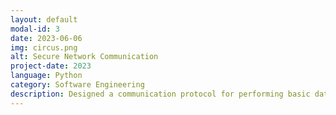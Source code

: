 ```yaml
---
layout: default
modal-id: 3
date: 2023-06-06
img: circus.png
alt: Secure Network Communication
project-date: 2023
language: Python
category: Software Engineering
description: Designed a communication protocol for performing basic database operations across a network. Created a console based server application in Python that can accept client connections via TLS/SSL sockets. Developed a Python client that could could connect to the server and perform database CRUD operations remotely. Implemented security features including user authentication and maximum simultaneous connections per server/client
---
```


